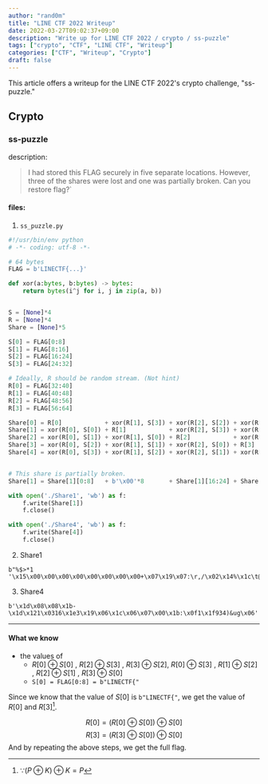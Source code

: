 ```yaml
---
author: "rand0m"
title: "LINE CTF 2022 Writeup"
date: 2022-03-27T09:02:37+09:00
description: "Write up for LINE CTF 2022 / crypto / ss-puzzle"
tags: ["crypto", "CTF", "LINE CTF", "Writeup"]
categories: ["CTF", "Writeup", "Crypto"]
draft: false
---
```


This article offers a writeup for the LINE CTF 2022's crypto challenge, "ss-puzzle."

<!--more-->

## Crypto
### ss-puzzle

description:
> I had stored this FLAG securely in five separate locations. However, three of the shares were lost and one was partially broken. Can you restore flag?`

#### files:
1. `ss_puzzle.py`
```python
#!/usr/bin/env python
# -*- coding: utf-8 -*-

# 64 bytes
FLAG = b'LINECTF{...}'

def xor(a:bytes, b:bytes) -> bytes:
    return bytes(i^j for i, j in zip(a, b))


S = [None]*4
R = [None]*4
Share = [None]*5

S[0] = FLAG[0:8]
S[1] = FLAG[8:16]
S[2] = FLAG[16:24]
S[3] = FLAG[24:32]

# Ideally, R should be random stream. (Not hint)
R[0] = FLAG[32:40]
R[1] = FLAG[40:48]
R[2] = FLAG[48:56]
R[3] = FLAG[56:64]

Share[0] = R[0]            + xor(R[1], S[3]) + xor(R[2], S[2]) + xor(R[3],S[1])
Share[1] = xor(R[0], S[0]) + R[1]            + xor(R[2], S[3]) + xor(R[3],S[2])
Share[2] = xor(R[0], S[1]) + xor(R[1], S[0]) + R[2]            + xor(R[3],S[3])
Share[3] = xor(R[0], S[2]) + xor(R[1], S[1]) + xor(R[2], S[0]) + R[3]
Share[4] = xor(R[0], S[3]) + xor(R[1], S[2]) + xor(R[2], S[1]) + xor(R[3],S[0])


# This share is partially broken.
Share[1] = Share[1][0:8]   + b'\x00'*8       + Share[1][16:24] + Share[1][24:32]

with open('./Share1', 'wb') as f:
    f.write(Share[1])
    f.close()

with open('./Share4', 'wb') as f:
    f.write(Share[4])
    f.close()
```
2. Share1
```
b"%$>*1 '\x15\x00\x00\x00\x00\x00\x00\x00\x00+\x07\x19\x07:\r,/\x02\x14%\x1c\t@H\x13"
```
3. Share4
```
b'\x1d\x08\x08\x1b-\x1d\x121\x0316\x1e3\x19\x06\x1c\x06\x07\x00\x1b:\x0f1\x1f934)&ug\x06'
```

---

#### What we know
- the values of 
  - $R[0] \oplus S[0]$ ,  $R[2] \oplus S[3]$ , $R[3] \oplus S[2]$,  $R[0] \oplus S[3]$ , $R[1] \oplus S[2]$ , $R[2] \oplus S[1]$ , $R[3] \oplus S[0]$
  - `S[0] = FLAG[0:8] = b"LINECTF{"`

Since we know that the value of $S[0]$ is `b"LINECTF{"`, we get the value of $R[0]$ and $R[3]$[^1].
[^1]: $\because{} (P \oplus K) \oplus K = P$

$$R[0] = (R[0] \oplus S[0]) \oplus S[0]$$
$$R[3] = (R[3] \oplus S[0]) \oplus S[0]$$
And by repeating the above steps, we get the full flag.
